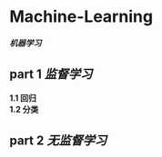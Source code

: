 # Machine-Learning
***机器学习***
## part 1  *监督学习*   
**1.1 回归**  
**1.2 分类**    
## part 2  *无监督学习*  


